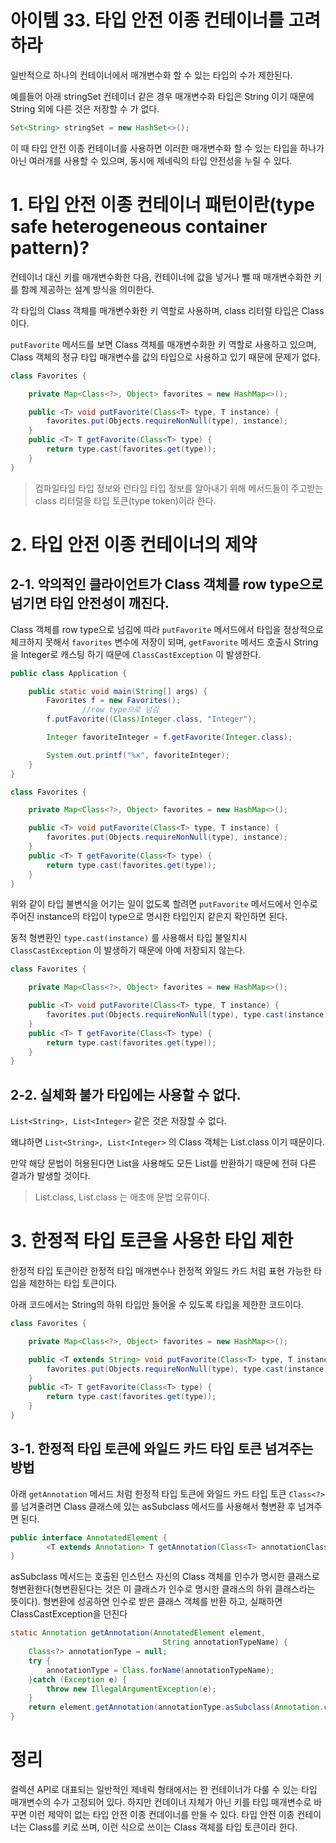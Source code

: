 # 아이템 33. 타입 안전 이종 컨테이너를 고려하라

일반적으로 하나의 컨테이너에서 매개변수화 할 수 있는 타입의 수가 제한된다.

예를들어 아래 stringSet 컨테이너 같은 경우 매개변수화 타입은 String 이기 때문에 String 외에 다른 것은 저장할 수 가 없다.

```java
Set<String> stringSet = new HashSet<>();
```

이 때 타입 안전 이종 컨테이너를 사용하면 이러한 매개변수화 할 수 있는 타입을 하나가 아닌 여러개를 사용할 수 있으며, 동시에 제네릭의 타입 안전성을 누릴 수 있다.

# 1. 타입 안전 이종 컨테이너 패턴이란(type safe heterogeneous container pattern)?

컨테이너 대신 키를 매개변수화한 다음, 컨테이너에 값을 넣거나 뺄 때 매개변수화한 키를 함께 제공하는 설계 방식을 의미한다.

각 타입의 Class 객체를 매개변수화한 키 역할로 사용하며, class 리터럴 타입은 Class<T> 이다.

`putFavorite` 메서드를 보면 Class 객체를 매개변수화한 키 역할로 사용하고 있으며, Class 객체의 정규 타입 매개변수를 값의 타입으로 사용하고 있기 때문에 문제가 없다.

```java
class Favorites {

    private Map<Class<?>, Object> favorites = new HashMap<>();

    public <T> void putFavorite(Class<T> type, T instance) {
        favorites.put(Objects.requireNonNull(type), instance);
    }
    public <T> T getFavorite(Class<T> type) {
        return type.cast(favorites.get(type));
    }
}
```

> 컴파일타임 타입 정보와 런타임 타입 정보를 알아내기 위해 메서드들이 주고받는 class 리터럴을 타입 토큰(type token)이라 한다.

# 2. 타입 안전 이종 컨테이너의 제약

## 2-1. 악의적인 클라이언트가 Class 객체를 row type으로 넘기면 타입 안전성이 깨진다.

Class 객체를 row type으로 넘김에 따라 `putFavorite` 메서드에서 타입을 정상적으로 체크하지 못해서 `favorites` 변수에 저장이 되며, `getFavorite` 메서드 호출시 String을 Integer로 캐스팅 하기 때문에 `ClassCastException` 이 발생한다.

```java
public class Application {

    public static void main(String[] args) {
        Favorites f = new Favorites();
				//row type으로 넘김
        f.putFavorite((Class)Integer.class, "Integer");

        Integer favoriteInteger = f.getFavorite(Integer.class);

        System.out.printf("%x", favoriteInteger);
    }
}

class Favorites {

    private Map<Class<?>, Object> favorites = new HashMap<>();

    public <T> void putFavorite(Class<T> type, T instance) {
        favorites.put(Objects.requireNonNull(type), instance);
    }
    public <T> T getFavorite(Class<T> type) {
        return type.cast(favorites.get(type));
    }
}
```

위와 같이 타입 불변식을 어기는 일이 없도록 할려면 `putFavorite` 메서드에서 인수로 주어진 instance의 타입이 type으로 명시한 타입인지 같은지 확인하면 된다.

동적 형변환인 `type.cast(instance)` 를 사용해서 타입 불일치시 `ClassCastException` 이 발생하기 때문에 아예 저장되지 않는다.

```java
class Favorites {

    private Map<Class<?>, Object> favorites = new HashMap<>();

    public <T> void putFavorite(Class<T> type, T instance) {
        favorites.put(Objects.requireNonNull(type), type.cast(instance));
    }
    public <T> T getFavorite(Class<T> type) {
        return type.cast(favorites.get(type));
    }
}
```

## 2-2. 실체화 불가 타입에는 사용할 수 없다.

`List<String>, List<Integer>` 같은 것은 저장할 수 없다.

왜냐하면 `List<String>, List<Integer>` 의 Class 객체는 List.class 이기 때문이다.

만약 해당 문법이 허용된다면 List<String>을 사용해도 모든 List를 반환하기 때문에 전혀 다른 결과가 발생할 것이다.

> List<String>.class, List<Integer>.class 는 애초애 문법 오류이다.

# 3. 한정적 타입 토큰을 사용한 타입 제한

한정적 타입 토큰이란 한정적 타입 매개변수나 한정적 와일드 카드 처럼 표현 가능한 타입을 제한하는 타입 토큰이다.

아래 코드에서는 String의 하위 타입만 들어올 수 있도록 타입을 제한한 코드이다.

```java
class Favorites {

    private Map<Class<?>, Object> favorites = new HashMap<>();

    public <T extends String> void putFavorite(Class<T> type, T instance) {
        favorites.put(Objects.requireNonNull(type), type.cast(instance));
    }
    public <T> T getFavorite(Class<T> type) {
        return type.cast(favorites.get(type));
    }
}
```

## 3-1. 한정적 타입 토큰에 와일드 카드 타입 토큰 넘겨주는 방법

아래 `getAnnotation` 메서드 처럼 한정적 타입 토큰에 와일드 카드 타입 토큰 `Class<?>` 를 넘겨줄려면 Class 클래스에 있는 asSubclass 메서드를 사용해서 형변환 후 넘겨주면 된다.

```java
public interface AnnotatedElement {
		<T extends Annotation> T getAnnotation(Class<T> annotationClass);
}
```

asSubclass 메서드는 호출된 인스턴스 자신의 Class 객체를 인수가 명시한 클래스로 형변환한다(형변환된다는 것은 이 클래스가 인수로 명시한 클래스의 하위 클래스라는 뜻이다). 형변환에 성공하면 인수로 받은 클래스 객체를 반환 하고, 실패하면 CIassCastException을 던진다

```java
static Annotation getAnnotation(AnnotatedElement element,
                                  String annotationTypeName) {
    Class<?> annotationType = null;
    try {
        annotationType = Class.forName(annotationTypeName);
    }catch (Exception e) {
        throw new IllegalArgumentException(e);
    }
    return element.getAnnotation(annotationType.asSubclass(Annotation.class));
}
```

# 정리

컬렉션 API로 대표되는 일반적인 제네릭 형태에서는 한 컨테이너가 다룰 수 있는 타입 매개변수의 수가 고정되어 있다. 하지만 컨데이너 자체가 아닌 키를 타입 매개변수로 바 꾸면 이런 제약이 없는 타입 안전 이종 컨데이너를 만들 수 있다. 타입 안전 이종 컨테이너는 CIass를 키로 쓰며, 이런 식으로 쓰이는 CIass 객체를 타입 토큰이라 한다.